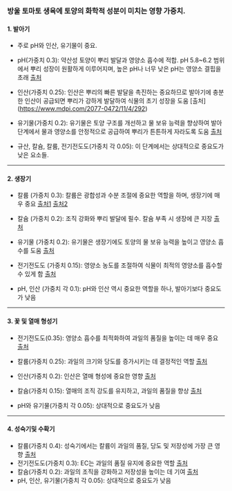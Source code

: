 ### 방울 토마토 생육에 토양의 화학적 성분이 미치는 영향 가중치.

#### 1. 발아기

- 주로 pH와 인산, 유기물이 중요.
- pH(가중치 0.3): 약산성 토양이 뿌리 발달과 영양소 흡수에 적합. pH 5.8~6.2 범위에서 뿌리 성장이 원활하게 이루어지며, 높은 pH나 너무 낮은 pH는 영양소 결핍을 초래 [출처](https://link.springer.com/article/10.1007/s40003-020-00526-8)

- 인산(가중치 0.25): 인산은 뿌리의 빠른 발달을 촉진하는 중요하므로 발아기에 충분한 인산이 공급되면 뿌리가 강하게 발달하여 식물의 초기 성장을 도움 [출처]​(https://www.mdpi.com/2077-0472/11/4/292)

- 유기물(가중치 0.2): 유기물은 토양 구조를 개선하고 물 보유 능력을 향상하여 발아 단계에서 물과 영양소를 안정적으로 공급하여 뿌리가 튼튼하게 자라도록 도움 [출처](https://www.mdpi.com/2311-7524/8/1/59)

- 규산, 칼슘, 칼륨, 전기전도도(가중치 각 0.05): 이 단계에서는 상대적으로 중요도가 낮은 요소들.

---

#### 2. 생장기

- 칼륨 (가중치 0.3): 칼륨은 광합성과 수분 조절에 중요한 역할을 하며, 생장기에 매우 중요​ [출처1](https://link.springer.com/article/10.1007/s42729-019-00133-9) [출처2](https://www.mdpi.com/2311-7524/8/1/59)

- 칼슘 (가중치 0.2): 조직 강화와 뿌리 발달에 필수. 칼슘 부족 시 생장에 큰 지장 [출처](https://link.springer.com/article/10.1007/s42729-019-00133-9)​

- 유기물 (가중치 0.2): 유기물은 생장기에도 토양의 물 보유 능력을 높이고 영양소 흡수를 도움 [출처](https://www.mdpi.com/2311-7524/8/1/59)
- 전기전도도 (가중치 0.15): 영양소 농도를 조절하여 식물이 최적의 영양소를 흡수할 수 있게 함 [출처](https://www.mdpi.com/2311-7524/8/1/59)

- pH, 인산 (가중치 각 0.1): pH와 인산 역시 중요한 역할을 하나, 발아기보다 중요도가 낮음

---

#### 3. 꽃 및 열매 형성기

- 전기전도도(0.35): 영양소 흡수를 최적화하여 과일의 품질을 높이는 데 매우 중요 [출처](https://www.mdpi.com/2311-7524/8/1/59)
- 칼륨(가중치 0.25): 과일의 크기와 당도를 증가시키는 데 결정적인 역할 [출처](https://link.springer.com/article/10.1007/s42729-019-00133-9)​

- 인산(가중치 0.2): 인산은 열매 형성에 중요한 영향 [출처](https://www.mdpi.com/2077-0472/11/4/292)​

- 칼슘(가중치 0.15): 열매의 조직 강도를 유지하고, 과일의 품질을 향상 [출처](https://link.springer.com/article/10.1007/s42729-019-00133-9)​
- pH와 유기물(가중치 각 0.05): 상대적으로 중요도가 낮음

---

#### 4. 성숙기및 수확기

- 칼륨(가중치 0.4): 성숙기에서는 칼륨이 과일의 품질, 당도 및 저장성에 가장 큰 영향 [출처](https://link.springer.com/article/10.1007/s42729-019-00133-9)​
- 전기전도도(가중치 0.3): EC는 과일의 품질 유지에 중요한 역할 [출처](https://www.mdpi.com/2311-7524/8/1/59)
- 칼슘(가중치 0.2): 과일의 조직을 강화하고 저장성을 높이는 데 기여 [출처](https://link.springer.com/article/10.1007/s42729-019-00133-9)​
- pH, 인산, 유기물(가중치 각 0.05): 상대적으로 중요도가 낮음
